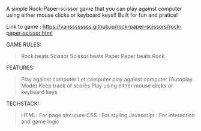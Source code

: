 A simple Rock-Paper-scissor game that you can play against computer using either mouse clicks or keyboard keys!!
Built for fun and pratice!

Link to game : https://vanssssssss.github.io/rock-paper-scissors/rock-paper-scissor.html

GAME RULES:
> Rock beats Scissor
> Scissor beats Paper
> Paper beats Rock

FEATURES:
> Play against computer
> Let computer play against computer (Autoplay Mode)
> Keep track of scores
> Play using either mouse clicks or keyboard keys

TECHSTACK:
> HTML: For page strcuture
> CSS : For styling
> Javascript : For interaction and game logic
